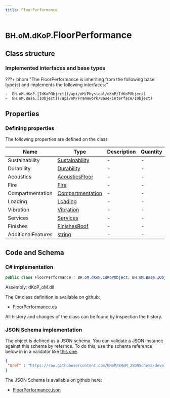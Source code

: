 ```yaml
---
title: FloorPerformance
---
```


# <small>BH.oM.dKoP.</small>**FloorPerformance**



## Class structure

### Implemented interfaces and base types

???+ bhom "The FloorPerformance is inheriting from the following base type(s) and implements the following interfaces:"

    -  BH.oM.dKoP.[IdKoPObject](/api/oM/Physical/dKoP/IdKoPObject)
    -  BH.oM.Base.[IObject](/api/oM/Framework/Base/Interface/IObject)


## Properties



### Defining properties

The following properties are defined on the class

| Name             | Type             | Description      | Quantity         |
|------------------|------------------|------------------|------------------|
| Sustainability | [Sustainability](/api/oM/Physical/dKoP/Performance/Sustainability/Sustainability) | - | - |
| Durability | [Durability](/api/oM/Physical/dKoP/Performance/Durability/Durability) | - | - |
| Acoustics | [AcousticsFloor](/api/oM/Physical/dKoP/Performance/Acoustics/AcousticsFloor) | - | - |
| Fire | [Fire](/api/oM/Physical/dKoP/Performance/Fire/Fire) | - | - |
| Compartmentation | [Compartmentation](/api/oM/Physical/dKoP/Performance/Compartmentation/Compartmentation) | - | - |
| Loading | [Loading](/api/oM/Physical/dKoP/Performance/Loading/Loading) | - | - |
| Vibration | [Vibration](/api/oM/Physical/dKoP/Performance/Vibration/Vibration) | - | - |
| Services | [Services](/api/oM/Physical/dKoP/Performance/Services/Services) | - | - |
| Finishes | [FinishesRoof](/api/oM/Physical/dKoP/Performance/Finishes/FinishesRoof) | - | - |
| AdditionalFeatures | [string](https://learn.microsoft.com/en-us/dotnet/api/System.String?view=netstandard-2.0) | - | - |


## Code and Schema

### C# implementation

``` C# title="C#"
public class FloorPerformance : BH.oM.dKoP.IdKoPObject, BH.oM.Base.IObject
```

Assembly: dKoP_oM.dll

The C# class definition is available on github:

- [FloorPerformance.cs](https://github.com/BHoM/dKoP_Toolkit/blob/develop/dKoP_oM/Performance\FloorPerformance.cs)

All history and changes of the class can be found by inspection the history.
### JSON Schema implementation

The object is defined as a JSON schema. You can validate a JSON instance against this schema by refernce. To do this, use the schema reference below in in a validator like [this one](https://www.jsonschemavalidator.net/).

``` json title="JSON Schema"
{
 "$ref" : "https://raw.githubusercontent.com/BHoM/BHoM_JSONSchema/develop/dKoP_oM/FloorPerformance.json"
}
```

The JSON Schema is available on github here:

- [FloorPerformance.json](https://github.com/BHoM/BHoM_JSONSchema/blob/develop/dKoP_oM/FloorPerformance.json)

